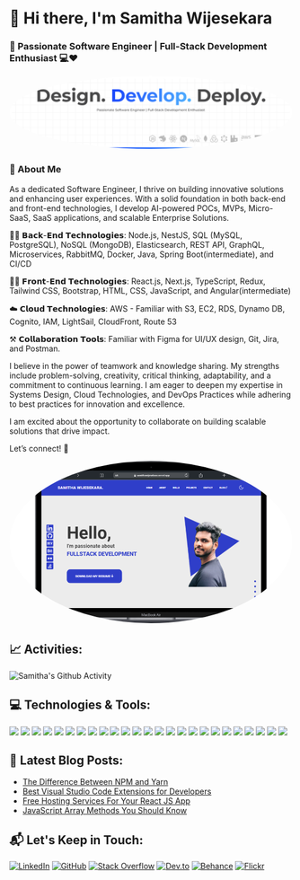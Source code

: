 # 👋 Hi there, I'm **Samitha Wijesekara** 

### 🌟 Passionate Software Engineer | Full-Stack Development Enthusiast 💻❤️  

<p align="center">
    <img src="/assets/GitHub-Cover.png" width="auto" height="auto" style="border-radius: 50%;" />
</p>

<!-- <img src="https://miro.medium.com/max/1360/1*IRGHmiGsa16stedQvIaZfw.gif" width="330" align="right"> -->

### 🚀 About Me
<!-- 
- 💻 **Full-Stack Software Engineer** with a knack for turning ideas into scalable, real-world solutions.  
- 🎓 **Computer Science Graduate** from **Uva Wellassa University of Sri Lanka**.  
- 🎯 **2025 Goals**: Contribute to innovative tech projects and build better software solutions.  
- ☁️ Willing to expand my knowledge in **Systems Design, Cloud Technologies, and DevOps Practices**.
- 😍 Always looking to **collaborate with developers** for learning and knowledge sharing.  
- ☕ **Coffeeholic**, with a side of coding adventures. 
- 🌐 How to reach me? [**Click here to view Portfolio**](https://samithawijesekara.vercel.app/)
-->

As a dedicated Software Engineer, I thrive on building innovative solutions and enhancing user experiences. With a solid foundation in both back-end and front-end technologies, I develop AI-powered POCs, MVPs, Micro-SaaS, SaaS applications, and scalable Enterprise Solutions.

👨‍💻 𝗕𝗮𝗰𝗸-𝗘𝗻𝗱 𝗧𝗲𝗰𝗵𝗻𝗼𝗹𝗼𝗴𝗶𝗲𝘀: 
Node.js, NestJS, SQL (MySQL, PostgreSQL), NoSQL (MongoDB), Elasticsearch, REST API, GraphQL, Microservices, RabbitMQ, Docker, Java, Spring Boot(intermediate), and CI/CD

👨‍💻 𝗙𝗿𝗼𝗻𝘁-𝗘𝗻𝗱 𝗧𝗲𝗰𝗵𝗻𝗼𝗹𝗼𝗴𝗶𝗲𝘀: 
React.js, Next.js, TypeScript, Redux, Tailwind CSS, Bootstrap, HTML, CSS, JavaScript, and Angular(intermediate)

☁️ 𝗖𝗹𝗼𝘂𝗱 𝗧𝗲𝗰𝗵𝗻𝗼𝗹𝗼𝗴𝗶𝗲𝘀: 
AWS - Familiar with S3, EC2, RDS, Dynamo DB, Cognito, IAM, LightSail, CloudFront, Route 53

⚒️ 𝗖𝗼𝗹𝗹𝗮𝗯𝗼𝗿𝗮𝘁𝗶𝗼𝗻 𝗧𝗼𝗼𝗹𝘀: 
Familiar with Figma for UI/UX design, Git, Jira, and Postman.

I believe in the power of teamwork and knowledge sharing. My strengths include problem-solving, creativity, critical thinking, adaptability, and a commitment to continuous learning. I am eager to deepen my expertise in Systems Design, Cloud Technologies, and DevOps Practices while adhering to best practices for innovation and excellence.

I am excited about the opportunity to collaborate on building scalable solutions that drive impact. 

Let’s connect! 🤝

<p align="center">
  <a href="https://samithawijesekara.vercel.app/">
    <img src="/assets/portfolio.png" width="600" height="auto" style="border-radius: 50%;" />
  </a>
</p>


## 📈 Activities:

<div>
<!--     <img src="https://activity-graph.herokuapp.com/graph?username=samithawijesekara&theme=chartreuse-dark&hide_border=true&area=true" alt="Samitha's Activity Graph" width="100%"> -->
<!--   <img src="https://github-readme-streak-stats.herokuapp.com/?user=samithawijesekara&theme=chartreuse-dark&hide_border=true" alt="Sayan's Streak" width="49%" > -->
    <img src="https://github-readme-stats.vercel.app/api?username=samithawijesekara&theme=chartreuse-dark&show_icons=true&hide_border=true&count_private=true" alt="Samitha's Github Activity" width="49%">
</div>


## 💻 Technologies & Tools:
<img src="https://img.shields.io/badge/node.js-6DA55F?style=for-the-badge&logo=node.js&logoColor=white" height="25"/> <img src="https://img.shields.io/badge/NestJS-%23B73B60.svg?style=for-the-badge&logo=nestjs&logoColor=white" height="25"/>
<img src="https://img.shields.io/badge/react%20-%2320232a.svg?&style=for-the-badge&logo=react&logoColor=%2361DAFB" height="25"/> <img src="https://img.shields.io/badge/Next-black?style=for-the-badge&logo=next.js&logoColor=white" height="25"/> <img src="https://img.shields.io/badge/MongoDB-%234ea94b.svg?style=for-the-badge&logo=mongodb&logoColor=white" height="25"/> <img src="https://img.shields.io/badge/mysql-%2300f.svg?style=for-the-badge&logo=mysql&logoColor=white" height="25"/> <img src="https://img.shields.io/badge/redux-%23593d88.svg?style=for-the-badge&logo=redux&logoColor=white" height="25"/> <img src="https://img.shields.io/badge/rabbitmq-FF6600.svg?style=for-the-badge&logo=rabbitmq&logoColor=white" height="25"/> <img src="https://img.shields.io/badge/graphql-E434AA.svg?style=for-the-badge&logo=graphql&logoColor=white" height="25"/> <img src="https://img.shields.io/badge/aws-%23FF9900.svg?style=for-the-badge&logo=amazonaws&logoColor=white" height="25"/> <img src="https://img.shields.io/badge/javascript-%23F7DF1E.svg?&style=for-the-badge&logo=javascript&logoColor=black" height="25"/> <img src="https://img.shields.io/badge/typescript-%23007ACC.svg?style=for-the-badge&logo=typescript&logoColor=white" height="25"/> <img src="https://img.shields.io/badge/docker-%230db7ed.svg?style=for-the-badge&logo=docker&logoColor=white" height="25"/> <img src="https://img.shields.io/badge/Angular-%23C3002F.svg?style=for-the-badge&logo=angular&logoColor=white" height="25"/> <img src="https://img.shields.io/badge/tailwindcss-%2338B2AC.svg?style=for-the-badge&logo=tailwind-css&logoColor=white" height="25"/> <img src="https://img.shields.io/badge/bootstrap-%23563D7C.svg?style=for-the-badge&logo=bootstrap&logoColor=white" height="25"/> <img src="https://img.shields.io/badge/html5-%23E34F26.svg?style=for-the-badge&logo=html5&logoColor=white" height="25"/> <img src="https://img.shields.io/badge/css3-%231572B6.svg?style=for-the-badge&logo=css3&logoColor=white" height="25"/> <img src="https://img.shields.io/badge/java-%23ED8B00.svg?style=for-the-badge&logo=java&logoColor=white" height="25"/> <img src="https://img.shields.io/badge/springboot-%236DB33F.svg?style=for-the-badge&logo=springboot&logoColor=white" height="25"/> <img src="https://img.shields.io/badge/figma-%23A259FF.svg?style=for-the-badge&logo=figma&logoColor=white" height="25"/> <img src="https://img.shields.io/badge/git-%23F05033.svg?style=for-the-badge&logo=git&logoColor=white" height="25"/> <img src="https://img.shields.io/badge/jira-%230A0FFF.svg?style=for-the-badge&logo=jira&logoColor=white" height="25"/> <img src="https://img.shields.io/badge/Trello-%23026AA7.svg?style=for-the-badge&logo=Trello&logoColor=white" height="25"/> <img src="https://img.shields.io/badge/Postman-orange?style=for-the-badge&logo=postman&logoColor=white" height="25"/> <!--<img src="https://img.shields.io/badge/React_Native-%23007396.svg?style=for-the-badge&logo=react&logoColor=white" height="25"/>-->

<!--## 🏆 Featured Projects:  
#### [Resume Processing Platform](https://github.com/samithawijesekara/resume-processing)  
- 🛠️ A powerful tool for resume parsing and filtering, with advanced search features using TypeSense.  
#### [Subscription Management System](https://github.com/samithawijesekara/subscription-system)  
- 💳 A robust Stripe-integrated solution for handling subscription plans and billing cycles.  
#### [AI Proposal Writer](https://github.com/samithawijesekara/ai-proposal-writer)  
- 🤖 An AI-powered proposal generator leveraging GPT APIs and cloud technologies.-->

## 📕 Latest Blog Posts:
- [The Difference Between NPM and Yarn](https://dev.to/samithawijesekara/the-difference-between-npm-and-yarn-2j3p)
- [Best Visual Studio Code Extensions for Developers](https://dev.to/samithawijesekara/best-visual-studio-code-extensions-for-developers-1o42)
- [Free Hosting Services For Your React JS App](https://dev.to/samithawijesekara/free-hosting-services-for-your-react-js-app-2j2m)
- [JavaScript Array Methods You Should Know](https://dev.to/samithawijesekara/javascript-array-methods-you-should-know-3c2h)

## 📬 Let's Keep in Touch:
[![LinkedIn](https://img.shields.io/badge/linkedin-%230077B5.svg?&style=for-the-badge&logo=linkedin&logoColor=white)](https://www.linkedin.com/in/samithawijesekara/)
[![GitHub](https://img.shields.io/badge/github-%23121011.svg?style=for-the-badge&logo=github&logoColor=white)](https://github.com/samithawijesekara)
[![Stack Overflow](https://img.shields.io/badge/-Stackoverflow-FE7A16?style=for-the-badge&logo=stack-overflow&logoColor=white)](https://stackoverflow.com/users/14842053/samitha-wijesekara)
[![Dev.to](https://img.shields.io/badge/dev.to-0A0A0A?style=for-the-badge&logo=dev.to&logoColor=white)](https://dev.to/samithawijesekara)
[![Behance](https://img.shields.io/badge/Behance-1769ff?style=for-the-badge&logo=behance&logoColor=white)](https://www.behance.net/samithawijesekara)
[![Flickr](https://img.shields.io/badge/-Flickr-FF4785?style=for-the-badge&logo=flickr&logoColor=white)](https://www.flickr.com/photos/samithawijesekara/)


<!-- Badges Markdown - https://github.com/Ileriayo/markdown-badges -->
